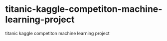 # titanic-kaggle-competiton-machine-learning-project
titanic kaggle competiton machine learning project
